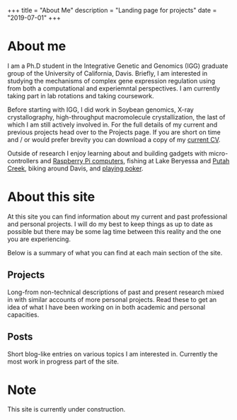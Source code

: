 +++
title = "About Me"
description = "Landing page for projects"
date = "2019-07-01"
+++

# About me

I am a Ph.D student in the Integrative Genetic and Genomics (IGG) graduate group of
the University of California, Davis. Briefly, I am interested in studying
the mechanisms of complex gene expression regulation 
using from both a computational and experiemntal perspectives. I am currently taking part in lab rotations and taking coursework.

Before starting with IGG, I did work in Soybean genomics, X-ray crystallography, high-throughput macromolecule crystallization, the last of which I am still actively
involved in. For the full details of my current and previous projects head over
to the Projects page. If you are short on time and / or would prefer brevity 
you can download a copy of my [current CV](/cv/holleman_cv.pdf).

Outside of research I enjoy learning about and building gadgets with micro-controllers
and [Raspberry Pi computers](https://github.com/EthanHolleman/fridge_master_2000), fishing at Lake Beryessa and [Putah Creek](/posts/putah_fishing/), biking
around Davis, and [playing poker](https://cs.stanford.edu/people/eroberts/courses/soco/projects/1998-99/game-theory/neumann.html).


# About this site

At this site you can find information about my current and past professional and
personal projects. I will do my best to keep things as up to date as possible but there
may be some lag time between this reality and the one you are experiencing. 

Below is a summary of what you can find at each main section of the site.

## Projects

Long-from non-technical descriptions of past and present research mixed in with
similar accounts of more personal projects. Read these to get an idea of what
I have been working on in both academic and personal capacities. 

## Posts

Short blog-like entries on various topics I am interested in. Currently the most
work in progress part of the site.

# Note

This site is currently under construction.




